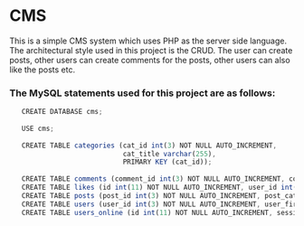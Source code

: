 # CMS
 This is a simple CMS system which uses PHP as the server side language.
 The architectural style used in this project is the CRUD.
 The user can create posts, other users can create comments for the posts, other users can also like the posts etc.

### The MySQL statements used for this project are as follows:

```js
   CREATE DATABASE cms;
   
   USE cms;
   
   CREATE TABLE categories (cat_id int(3) NOT NULL AUTO_INCREMENT,
                            cat_title varchar(255),
                            PRIMARY KEY (cat_id));
                            
   CREATE TABLE comments (comment_id int(3) NOT NULL AUTO_INCREMENT, comment_post_id int(3), comment_author varchar(255), comment_email varchar(255), comment_content varchar(255), comment_status varchar(255), comment_date date, PRIMARY KEY (comment_id));
   CREATE TABLE likes (id int(11) NOT NULL AUTO_INCREMENT, user_id int(11), post_id int(11), PRIMARY KEY (id));
   CREATE TABLE posts (post_id int(3) NOT NULL AUTO_INCREMENT, post_category_id int(3), post_title varchar(255), post_author varchar(255), post_user varchar(255), post_date date, post_image text, post_content varchar(255), post_tags text, post_comment_count varchar(11), post_status varchar(255), post_views_count int(11), likes int(11), PRIMARY KEY (post_id));
   CREATE TABLE users (user_id int(3) NOT NULL AUTO_INCREMENT, user_firstname varchar(255), user_lastname varchar(255), user_role varchar(255), username varchar(255), user_image text, user_email varchar(255), user_password varchar(255), user_date date, randsalt varchar(255) DEFAULT '$2y$10$anexamplestringforsalt', token text, PRIMARY KEY (user_id));
   CREATE TABLE users_online (id int(11) NOT NULL AUTO_INCREMENT, session varchar(255), time int(11), PRIMARY KEY (id));
```
